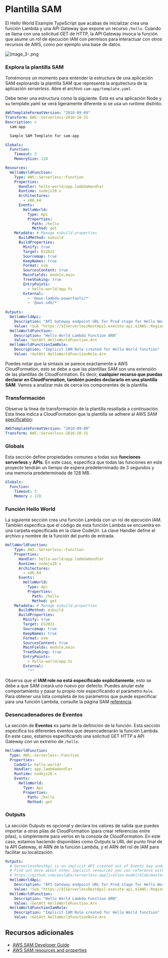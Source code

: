 # Plantilla SAM

El Hello World Example TypeScript que acabas de inicializar crea una función Lambda y una API Gateway que expone 
un recurso `/hello`. Cuando se llama con una solicitud GET de HTTP, la API Gateway invoca la función que asume un rol
de ejecución IAM con permisos para interactuar con otros recursos de AWS, como por ejemplo una base de datos.

![image_3-.png](image_3.2.1.png)

### Explora la plantilla SAM

Tomémonos un momento para entender la estructura de una aplicación SAM explorando la plantilla SAM que representa 
la arquitectura de la aplicación _serverless_. Abre el archivo `sam-app/template.yaml`.

Debe tener una estructura como la siguiente. Esta es una aplicación Node y su template.yaml se verá ligeramente 
diferente si se usa un runtime distinto.

```yaml
AWSTemplateFormatVersion: "2010-09-09"
Transform: AWS::Serverless-2016-10-31
Description: >
  sam-app

  Sample SAM Template for sam-app

Globals:
  Function:
    Timeout: 3
    MemorySize: 128

Resources:
  HelloWorldFunction:
    Type: AWS::Serverless::Function
    Properties:
      Handler: hello-world/app.lambdaHandler
      Runtime: nodejs20.x
      Architectures:
        - x86_64
      Events:
        HelloWorld:
          Type: Api
          Properties:
            Path: /hello
            Method: get
    Metadata: # Manage esbuild properties
      BuildMethod: esbuild
      BuildProperties:
        Minify: true
        Target: ES2022
        Sourcemap: true
        KeepNames: true
        Format: esm
        SourcesContent: true
        MainFields: module,main
        TreeShaking: true
        EntryPoints:
          - hello-world/app.ts
        External:
          - '@aws-lambda-powertools/*'
          - '@aws-sdk/*'
            
Outputs:
  HelloWorldApi:
    Description: "API Gateway endpoint URL for Prod stage for Hello World function"
    Value: !Sub "https://${ServerlessRestApi}.execute-api.${AWS::Region}.amazonaws.com/Prod/hello/"
  HelloWorldFunction:
    Description: "Hello World Lambda Function ARN"
    Value: !GetAtt HelloWorldFunction.Arn
  HelloWorldFunctionIamRole:
    Description: "Implicit IAM Role created for Hello World function"
    Value: !GetAtt HelloWorldFunctionRole.Arn
```
Puedes notar que la sintaxis se parece exactamente a AWS CloudFormation, esto se debe a que las plantillas SAM son 
una extensión de las plantillas de CloudFormation. Es decir, **cualquier recurso que puedas declarar en CloudFormation, 
también puedes declararlo en una plantilla SAM**. Vamos a analizar más de cerca los componentes de la plantilla.

### Transformación

Observe la línea de transformación de la plantilla resaltada a continuación. Esta línea indica a CloudFormation que 
la plantilla se adhiere al AWS SAM [specification](https://github.com/awslabs/serverless-application-model/blob/master/versions/2016-10-31.md):

```yaml
AWSTemplateFormatVersion: "2010-09-09"
Transform: AWS::Serverless-2016-10-31
```

### Globals

Esta sección define propiedades comunes a todas sus **funciones serverless** y **APIs**. En este caso, especifica 
que todas las funciones en este proyecto tendrán un tiempo de espera predeterminado de 3 segundos y una memoria 
predeterminada de 128 MB.

```yaml
Globals:
  Function:
    Timeout: 3
    Memory : 128
```

### Función Hello World

La siguiente sección crea una función Lambda con un rol de ejecución IAM. También especifica que el código de 
esta función Lambda se encuentra en una carpeta especificada en la clave CodeUri. La clave Handler define el archivo 
y nombre de la función del punto de entrada.

```yaml
HelloWorldFunction:
    Type: AWS::Serverless::Function
    Properties:
      Handler: hello-world/app.lambdaHandler
      Runtime: nodejs20.x
      Architectures:
        - x86_64
      Events:
        HelloWorld:
          Type: Api
          Properties:
            Path: /hello
            Method: get
    Metadata: # Manage esbuild properties
      BuildMethod: esbuild
      BuildProperties:
        Minify: true
        Target: ES2022
        Sourcemap: true
        KeepNames: true
        Format: esm
        SourcesContent: true
        MainFields: module,main
        TreeShaking: true
        EntryPoints:
          - hello-world/app.ts
        External:
          "*"
```
Observa que el **IAM role no está especificado explícitamente**, esto se debe a que SAM creará uno nuevo por defecto.
Puedes anular este comportamiento y pasar tu propio role especificando el parámetro `Role`. 
Para obtener una lista completa de los parámetros que puede especificar para una función Lambda, consulte la página SAM 
[referencia](https://github.com/awslabs/serverless-application-model/blob/master/versions/2016-10-31.md#awsserverlessfunction).

### Desencadenadores de Eventos

La sección de **Eventos** es parte de la definición de la función. Esta sección especifica los diferentes eventos que 
desencadenarán la función Lambda. En este caso, estamos especificando una solicitud GET HTTP a API Gateway
con un extremo de `/hello`.

```yaml
HelloWorldFunction:
  Type: AWS::Serverless::Function
  Properties:
    CodeUri: hello-world/
    Handler: app.lambdaHandler
    Runtime: nodejs20.x
    Events:
      HelloWorld:
        Type: Api
        Properties:
          Path: /hello
          Method: get
```

### Outputs

La sección Outputs es opcional y declara los valores de salida que puedes importar a otras pilas de CloudFormation 
(para crear referencias entre pilas), o simplemente para verlos en la consola de CloudFormation. En este caso, 
estamos haciendo disponibles como Outputs la URL del punto final de la API Gateway, el ARN de 
la función Lambda, y el ARN del rol de IAM para facilitar su localización.

```yaml
Outputs:
  # ServerlessRestApi is an implicit API created out of Events key under Serverless::Function
  # Find out more about other implicit resources you can reference within SAM
  # https://github.com/awslabs/serverless-application-model/blob/master/docs/internals/generated_resources.rst#api
  HelloWorldApi:
    Description: "API Gateway endpoint URL for Prod stage for Hello World function"
    Value: !Sub "https://${ServerlessRestApi}.execute-api.${AWS::Region}.amazonaws.com/Prod/hello/"
  HelloWorldFunction:
    Description: "Hello World Lambda Function ARN"
    Value: !GetAtt HelloWorldFunction.Arn
  HelloWorldFunctionIamRole:
    Description: "Implicit IAM Role created for Hello World function"
    Value: !GetAtt HelloWorldFunctionRole.Arn
```

## Recursos adicionales

* [AWS SAM Developer Guide](https://docs.aws.amazon.com/serverless-application-model/latest/developerguide/what-is-sam.html)
* [AWS SAM resources and properties](https://docs.aws.amazon.com/serverless-application-model/latest/developerguide/sam-specification-resources-and-properties.html)

